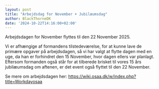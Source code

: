 ```yaml
---
layout: post
title: "Arbejdsdag for November + Jubilæumsdag"
author: BlackThorneDK
date: '2024-10-22T14:16:00+02:00'
---
```


Arbejdsdagen for November flyttes til den 22 November 2025.

Vi er afhængige af formandens tilstedeværelse, for at kunne lave de primære opgaver på arbejdsdagen, så vi har valgt at flytte dagen med en uge, da han er forhindret den 15 November, hvor dagen ellers var planlagt.
Eftersom formanden også står for at tilberede brisket til vores 15 års jubilæumsdag om aftenen, er det event også flyttet til den 22 November.

Se mere om arbejdsdagen her: https://wiki.osaa.dk/w/index.php?title=Workdayosaa
